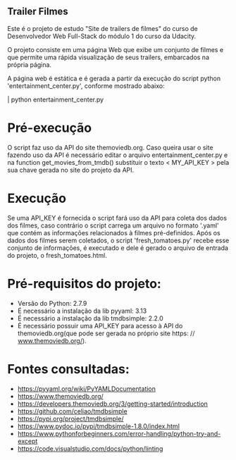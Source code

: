 ## Trailer Filmes

Este é o projeto de estudo "Site de trailers de filmes" do curso de Desenvolvedor Web Full-Stack do módulo 1 do curso da Udacity.

O projeto consiste em uma página Web que exibe um conjunto de filmes e que permite uma rápida visualização de seus trailers, embarcados na própria página.

A página web é estática e é gerada a partir da execução do script python 'entertainment_center.py', conforme mostrado abaixo:

| python entertainment_center.py

# Pré-execução

O script faz uso da API do site themoviedb.org. Caso queira usar o site fazendo uso da API é necessário editar o arquivo
entertainment_center.py e na function get_movies_from_tmdb() substituir o texto < MY_API_KEY > pela sua chave gerada no site do projeto da API.

# Execução

Se uma API_KEY é fornecida o script fará uso da API para coleta dos dados dos filmes, caso contrário o script carrega um arquivo no formato '.yaml'
que contém as informações relacionados à filmes pré-definidos.
Após os dados dos filmes serem coletados, o script 'fresh_tomatoes.py' recebe esse conjunto de informações, é executado e dele é gerado o arquivo de entrada do projeto, o fresh_tomatoes.html.

# Pré-requisitos do projeto:

- Versão do Python: 2.7.9
- É necessário a instalação da lib pyyaml: 3.13
- É necessário a instalação da lib tmdbsimple: 2.2.0
- É necessário possuir uma API_KEY para acesso à API do themoviedb.org(que pode ser gerada no próprio site https: // www.themoviedb.org/).

# Fontes consultadas:

- https://pyyaml.org/wiki/PyYAMLDocumentation
- https://www.themoviedb.org/
- https://developers.themoviedb.org/3/getting-started/introduction
- https://github.com/celiao/tmdbsimple
- https://pypi.org/project/tmdbsimple/
- https://www.pydoc.io/pypi/tmdbsimple-1.8.0/index.html
- https://www.pythonforbeginners.com/error-handling/python-try-and-except
- https://code.visualstudio.com/docs/python/linting

